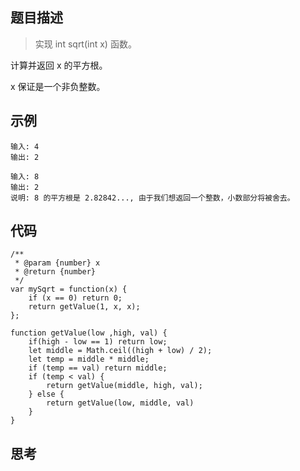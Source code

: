 ## 题目描述
> 实现 int sqrt(int x) 函数。

计算并返回 x 的平方根。

x 保证是一个非负整数。

## 示例

```
输入: 4
输出: 2

输入: 8
输出: 2
说明: 8 的平方根是 2.82842..., 由于我们想返回一个整数，小数部分将被舍去。
```
## 代码

```
/**
 * @param {number} x
 * @return {number}
 */
var mySqrt = function(x) {
    if (x == 0) return 0; 
    return getValue(1, x, x);
};

function getValue(low ,high, val) {
    if(high - low == 1) return low;
    let middle = Math.ceil((high + low) / 2);
    let temp = middle * middle;
    if (temp == val) return middle;
    if (temp < val) {
        return getValue(middle, high, val);
    } else {
        return getValue(low, middle, val)
    }
}
```

## 思考

